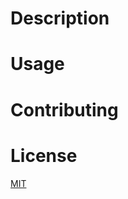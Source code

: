 # Description

# Usage

# Contributing

# License

[MIT](https://github.com/sedexdev/flask-stack-template/blob/main/LICENSE)
